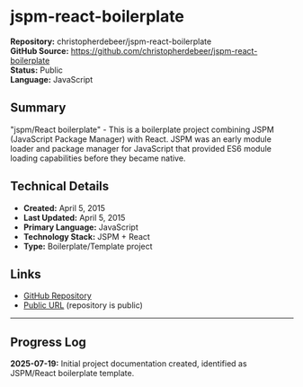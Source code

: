 # jspm-react-boilerplate

**Repository:** christopherdebeer/jspm-react-boilerplate  
**GitHub Source:** https://github.com/christopherdebeer/jspm-react-boilerplate  
**Status:** Public  
**Language:** JavaScript  

## Summary

"jspm/React boilerplate" - This is a boilerplate project combining JSPM (JavaScript Package Manager) with React. JSPM was an early module loader and package manager for JavaScript that provided ES6 module loading capabilities before they became native.

## Technical Details

- **Created:** April 5, 2015
- **Last Updated:** April 5, 2015
- **Primary Language:** JavaScript
- **Technology Stack:** JSPM + React
- **Type:** Boilerplate/Template project

## Links

- [GitHub Repository](https://github.com/christopherdebeer/jspm-react-boilerplate)
- [Public URL](https://github.com/christopherdebeer/jspm-react-boilerplate) (repository is public)

---

## Progress Log

**2025-07-19:** Initial project documentation created, identified as JSPM/React boilerplate template.